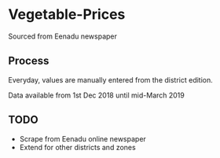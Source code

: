 # Vegetable-Prices

Sourced from Eenadu newspaper

## Process

Everyday, values are manually entered from the district edition.

Data available from 1st Dec 2018 until mid-March 2019

## TODO

- Scrape from Eenadu online newspaper
- Extend for other districts and zones
